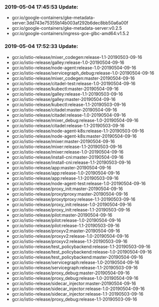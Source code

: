 ### 2019-05-04 17:45:53 Update:

- gcr.io/google-containers/gke-metadata-server:3dd743e75355b14b003af292b6dec8bb50a6a00f
- gcr.io/google-containers/gke-metadata-server:v0.2.5
- gcr.io/google-containers/ingress-gce-glbc-amd64:v1.5.2
### 2019-05-04 17:52:33 Update:

- gcr.io/istio-release/mixer_codegen:release-1.1-20190503-09-16
- gcr.io/istio-release/galley:release-1.0-20190504-09-16
- gcr.io/istio-release/node-agent:release-1.0-20190504-09-16
- gcr.io/istio-release/servicegraph_debug:release-1.0-20190504-09-16
- gcr.io/istio-release/mixer_codegen:master-20190504-09-16
- gcr.io/istio-release/citadel-test:release-1.0-20190504-09-16
- gcr.io/istio-release/kubectl:master-20190504-09-16
- gcr.io/istio-release/galley:release-1.1-20190503-09-16
- gcr.io/istio-release/galley:master-20190504-09-16
- gcr.io/istio-release/kubectl:release-1.1-20190503-09-16
- gcr.io/istio-release/citadel:master-20190504-09-16
- gcr.io/istio-release/citadel:release-1.0-20190504-09-16
- gcr.io/istio-release/mixer_debug:release-1.0-20190504-09-16
- gcr.io/istio-release/citadel:release-1.1-20190503-09-16
- gcr.io/istio-release/node-agent-k8s:release-1.1-20190503-09-16
- gcr.io/istio-release/node-agent-k8s:master-20190504-09-16
- gcr.io/istio-release/mixer:master-20190504-09-16
- gcr.io/istio-release/mixer:release-1.1-20190503-09-16
- gcr.io/istio-release/mixer:release-1.0-20190504-09-16
- gcr.io/istio-release/install-cni:master-20190504-09-16
- gcr.io/istio-release/install-cni:release-1.1-20190503-09-16
- gcr.io/istio-release/app:master-20190504-09-16
- gcr.io/istio-release/app:release-1.0-20190504-09-16
- gcr.io/istio-release/app:release-1.1-20190503-09-16
- gcr.io/istio-release/node-agent-test:release-1.0-20190504-09-16
- gcr.io/istio-release/proxy_init:master-20190504-09-16
- gcr.io/istio-release/proxytproxy:master-20190504-09-16
- gcr.io/istio-release/proxytproxy:release-1.1-20190503-09-16
- gcr.io/istio-release/proxy_init:release-1.0-20190504-09-16
- gcr.io/istio-release/proxy_init:release-1.1-20190503-09-16
- gcr.io/istio-release/pilot:master-20190504-09-16
- gcr.io/istio-release/pilot:release-1.0-20190504-09-16
- gcr.io/istio-release/pilot:release-1.1-20190503-09-16
- gcr.io/istio-release/proxyv2:master-20190504-09-16
- gcr.io/istio-release/proxyv2:release-1.0-20190504-09-16
- gcr.io/istio-release/proxyv2:release-1.1-20190503-09-16
- gcr.io/istio-release/test_policybackend:release-1.1-20190503-09-16
- gcr.io/istio-release/test_policybackend:release-1.0-20190504-09-16
- gcr.io/istio-release/test_policybackend:master-20190504-09-16
- gcr.io/istio-release/servicegraph:release-1.0-20190504-09-16
- gcr.io/istio-release/servicegraph:release-1.1-20190503-09-16
- gcr.io/istio-release/proxy_debug:master-20190504-09-16
- gcr.io/istio-release/proxy_debug:release-1.0-20190504-09-16
- gcr.io/istio-release/sidecar_injector:master-20190504-09-16
- gcr.io/istio-release/sidecar_injector:release-1.0-20190504-09-16
- gcr.io/istio-release/sidecar_injector:release-1.1-20190503-09-16
- gcr.io/istio-release/proxy_debug:release-1.1-20190503-09-16
